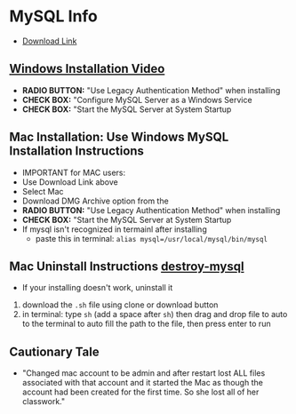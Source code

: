 # MySQL Info

- [Download Link](https://dev.mysql.com/downloads/mysql/)

## [Windows Installation Video](https://www.youtube.com/watch?v=u96rVINbAUI)

- **RADIO BUTTON:** "Use Legacy Authentication Method" when installing
- **CHECK BOX:** "Configure MySQL Server as a Windows Service
- **CHECK BOX:** "Start the MySQL Server at System Startup

## Mac Installation: Use Windows MySQL Installation Instructions

- IMPORTANT for MAC users:
- Use Download Link above
- Select Mac
- Download DMG Archive option from the
- **RADIO BUTTON:** "Use Legacy Authentication Method" when installing
- **CHECK BOX:** "Start the MySQL Server at System Startup
- If mysql isn't recognized in termainl after installing
  - paste this in terminal: `alias mysql=/usr/local/mysql/bin/mysql`

## Mac Uninstall Instructions [destroy-mysql](https://github.com/neilm813/destroy-mysql)

- If your installing doesn't work, uninstall it

1. download the `.sh` file using clone or download button
2. in terminal: type `sh` (add a space after `sh`) then drag and drop file to auto to the terminal to auto fill the path to the file, then press enter to run

## Cautionary Tale

- "Changed mac account to be admin and after restart lost ALL files associated with that account and it started the Mac as though the account had been created for the first time.
  So she lost all of her classwork."

